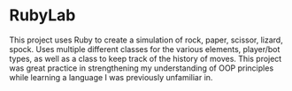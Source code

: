 # RubyLab
This project uses Ruby to create a simulation of rock, paper, scissor, lizard, spock. Uses multiple different classes for the various elements, player/bot types, as well as a class to keep track of the history of moves. This project was great practice in strengthening my understanding of OOP principles while learning a language I was previously unfamiliar in.
